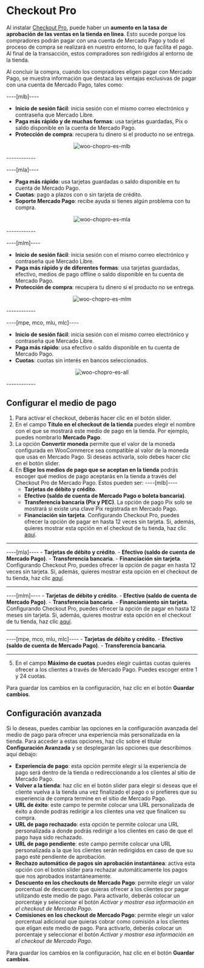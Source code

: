 # Checkout Pro

Al instalar [Checkout Pro](/developers/es/docs/checkout-pro/landing), puede haber un **aumento en la tasa de aprobación de las ventas en la tienda en línea**. Esto sucede porque los compradores podrán pagar con una cuenta de Mercado Pago y todo el proceso de compra se realizará en nuestro entorno, lo que facilita el pago. Al final de la transacción, estos compradores son redirigidos al entorno de la tienda.

Al concluir la compra, cuando los compradores eligen pagar con Mercado Pago, se muestra información que destaca las ventajas exclusivas de pagar con una cuenta de Mercado Pago, tales como:

----[mlb]----
* **Inicio de sesión fácil**: inicia sesión con el mismo correo electrónico y contraseña que Mercado Libre.
* **Paga más rápido y de muchas formas**: usa tarjetas guardadas, Pix o saldo disponible en la cuenta de Mercado Pago.
* **Protección de compra**: recupera tu dinero si el producto no se entrega.

<center>

![woo-chopro-es-mlb](/images/woocomerce/woo-chopro-es-mlb.png)

</center>
------------

----[mla]----
* **Paga más rápido**: usa tarjetas guardadas o saldo disponible en tu cuenta de Mercado Pago.
* **Cuotas**: pago a plazos con o sin tarjeta de crédito.
* **Soporte Mercado Pago**: recibe ayuda si tienes algún problema con tu compra.

<center>

![woo-chopro-es-mla](/images/woocomerce/woo-chopro-es-mla.png)

</center>
------------

----[mlm]----
* **Inicio de sesión fácil**: inicia sesión con el mismo correo electrónico y contraseña que Mercado Libre.
* **Paga más rápido y de diferentes formas**: usa tarjetas guardadas, efectivo, medios de pago offline o saldo disponible en tu cuenta de Mercado Pago.
* **Protección de compra**: recupera tu dinero si el producto no se entrega.

<center>

![woo-chopro-es-mlm](/images/woocomerce/woo-chopro-es-mlm.png)

</center>
------------

----[mpe, mco, mlu, mlc]----
* **Inicio de sesión fácil**: inicia sesión con el mismo correo electrónico y contraseña que Mercado Libre.
* **Paga más rápido**: usa efectivo o saldo disponible en tu cuenta de Mercado Pago.
* **Cuotas**: cuotas sin interés en bancos seleccionados.

<center>

![woo-chopro-es-all](/images/woocomerce/woo-chopro-es-all.png)

</center>
------------

## Configurar el medio de pago

1. Para activar el checkout, deberás hacer clic en el botón slider.
2. En el campo **Título en el checkout de la tienda** puedes elegir el nombre con el que se mostrará este medio de pago en la tienda. Por ejemplo, puedes nombrarlo **Mercado Pago**.
3. La opción **Convertir moneda** permite que el valor de la moneda configurada en WooCommerce sea compatible al valor de la moneda que usas en Mercado Pago. Si deseas activarla, solo debes hacer clic en el botón slider. 
4. En **Elige los medios de pago que se aceptan en la tienda** podrás escoger qué medios de pago aceptarás en la tienda a través del Checkout Pro de Mercado Pago. Estos pueden ser:
----[mlb]----
    - **Tarjetas de débito y crédito**.
    - **Efectivo (saldo de cuenta de Mercado Pago o boleta bancaria)**.
    - **Transferencia bancaria (Pix y PEC)**. La opción de pago Pix solo se mostrará si existe una clave Pix registrada en Mercado Pago.
    - **Financiación sin tarjeta**. Configurando Checkout Pro, puedes ofrecer la opción de pagar en hasta 12 veces sin tarjeta. Si, además, quieres mostrar esta opción en el checkout de tu tienda, haz clic [aquí](/developers/es/docs/woocommerce/payments-configuration/mercado-credito).

------------
----[mla]----
    - **Tarjetas de débito y crédito**.
    - **Efectivo (saldo de cuenta de Mercado Pago)**.
    - **Transferencia bancaria**.
    - **Financiación sin tarjeta**. Configurando Checkout Pro, puedes ofrecer la opción de pagar en hasta 12 veces sin tarjeta. Si, además, quieres mostrar esta opción en el checkout de tu tienda, haz clic [aquí](/developers/es/docs/woocommerce/payments-configuration/mercado-credito).

------------
----[mlm]----
    - **Tarjetas de débito y crédito**.
    - **Efectivo (saldo de cuenta de Mercado Pago)**.
    - **Transferencia bancaria**.
    - **Financiamiento sin tarjeta**. Configurando Checkout Pro, puedes ofrecer la opción de pagar en hasta 12 meses sin tarjeta. Si, además, quieres mostrar esta opción en el checkout de tu tienda, haz clic [aquí](/developers/es/docs/woocommerce/payments-configuration/mercado-credito).

------------
----[mpe, mco, mlu, mlc]----
    - **Tarjetas de débito y crédito**.
    - **Efectivo (saldo de cuenta de Mercado Pago)**.
    - **Transferencia bancaria**.

------------
5. En el campo **Máximo de cuotas** puedes elegir cuántas cuotas quieres ofrecer a los clientes a través de Mercado Pago. Puedes escoger entre 1 y 24 cuotas. 

Para guardar los cambios en la configuración, haz clic en el botón **Guardar cambios**.

## Configuración avanzada

Si lo deseas, puedes cambiar las opciones en la configuración avanzada del medio de pago para ofrecer una experiencia más personalizada en la tienda. Para acceder a estas opciones, haz clic sobre el titular **Configuración Avanzada** y se desplegarán las opciones que describimos aquí debajo: 

- **Experiencia de pago**: esta opción permite elegir si la experiencia de pago será dentro de la tienda o redireccionando a los clientes al sitio de Mercado Pago.
- **Volver a la tienda**: haz clic en el botón slider para elegir si deseas que el cliente vuelva a la tienda una vez finalizado el pago o si prefieres que su experiencia de compra termine en el sitio de Mercado Pago.
- **URL de éxito**: este campo te permite colocar una URL personalizada de éxito a donde podrás redirigir a los clientes una vez que finalicen su compra. 
- **URL de pago rechazado**: esta opción te permite colocar una URL personalizada a donde podrás redirigir a los clientes en caso de que el pago haya sido rechazado. 
- **URL de pago pendiente**: este campo permite colocar una URL personalizada a la que los clientes serán redirigidos en caso de que su pago esté pendiente de aprobación.
- **Rechazo automático de pagos sin aprobación instantánea**: activa esta opción con el botón slider para rechazar automáticamente los pagos que nos aprobados instantáneamente. 
- **Descuento en los checkouts de Mercado Pago**: permite elegir un valor porcentual de descuento que quieras ofrecer a los clientes por pagar utilizando este medio de pago. Para activarlo, deberás colocar un porcentaje y seleccionar el botón _Activar y mostrar esa información en el checkout de Mercado Pago_.
- **Comisiones en los checkout de Mercado Pago**: permite elegir un valor porcentual adicional que quieras cobrar como comisión a los clientes que eligan este medio de pago. Para activarlo, deberás colocar un porcentaje y seleccionar el botón _Activar y mostrar esa información en el checkout de Mercado Pago_.

Para guardar los cambios en la configuración, haz clic en el botón **Guardar cambios**.

